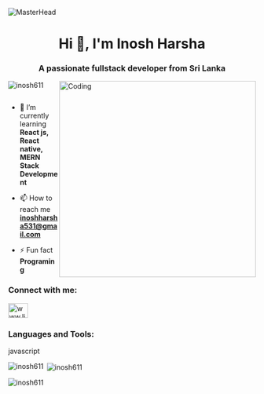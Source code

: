 ![MasterHead](https://codilime.com/static/354674827088fb7685eb981f2055ce71/header-backend-tools.png)

<h1 align="center">Hi 👋, I'm Inosh Harsha</h1>
<h3 align="center">A passionate fullstack developer from Sri Lanka</h3>
<img align="right" alt="Coding" width="400" src="https://cdn.dribbble.com/users/1162077/screenshots/3848914/media/7ed7d5ca074b48b328150e5a231e8d1f.gif">

<p align="left"> <img src="https://komarev.com/ghpvc/?username=inosh611&label=Profile%20views&color=0e75b6&style=flat" alt="inosh611" /> </p>

<p align="left"> <a href="https://twitter.com/" target="blank"><img src="https://img.shields.io/twitter/follow/?logo=twitter&style=for-the-badge" alt="" /></a> </p>

- 🌱 I’m currently learning **React js, React native, MERN Stack Development**

- 📫 How to reach me **inoshharsha531@gmail.com**

- ⚡ Fun fact **Programing**

<h3 align="left">Connect with me:</h3>
<p align="left">
<a href="https://linkedin.com/in/www.linkedin.com/in/inosh-harsha-872088193" target="blank"><img align="center" src="https://raw.githubusercontent.com/rahuldkjain/github-profile-readme-generator/master/src/images/icons/Social/linked-in-alt.svg" alt="www.linkedin.com/in/inosh-harsha-872088193" height="30" width="40" /></a>
</p>

<h3 align="left">Languages and Tools:</h3>
<p>javascript</p>

<p><img align="left" src="https://github-readme-stats.vercel.app/api/top-langs?username=inosh611&show_icons=true&locale=en&layout=compact" alt="inosh611" /></p>

<p>&nbsp;<img align="center" src="https://github-readme-stats.vercel.app/api?username=inosh611&show_icons=true&locale=en" alt="inosh611" /></p>

<p><img align="center" src="https://github-readme-streak-stats.herokuapp.com/?user=inosh611&" alt="inosh611" /></p>
